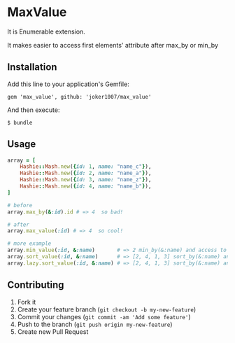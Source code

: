 # MaxValue

It is Enumerable extension.

It makes easier to access first elements' attribute after max\_by or min\_by

## Installation

Add this line to your application's Gemfile:

    gem 'max_value', github: 'joker1007/max_value'

And then execute:

    $ bundle

## Usage

```ruby
array = [
    Hashie::Mash.new({id: 1, name: "name_c"}),
    Hashie::Mash.new({id: 2, name: "name_a"}),
    Hashie::Mash.new({id: 3, name: "name_z"}),
    Hashie::Mash.new({id: 4, name: "name_b"}),
]

# before
array.max_by(&:id).id # => 4  so bad!

# after
array.max_value(:id) # => 4  so cool!

# more example
array.min_value(:id, &:name)       # => 2 min_by(&:name) and access to id
array.sort_value(:id, &:name)      # => [2, 4, 1, 3] sort_by(&:name) and map by id
array.lazy.sort_value(:id, &:name) # => [2, 4, 1, 3] sort_by(&:name) and map by id
```

## Contributing

1. Fork it
2. Create your feature branch (`git checkout -b my-new-feature`)
3. Commit your changes (`git commit -am 'Add some feature'`)
4. Push to the branch (`git push origin my-new-feature`)
5. Create new Pull Request
